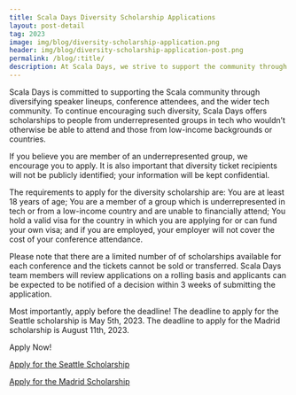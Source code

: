 ```yaml
---
title: Scala Days Diversity Scholarship Applications
layout: post-detail
tag: 2023
image: img/blog/diversity-scholarship-application.png
header: img/blog/diversity-scholarship-application-post.png
permalink: /blog/:title/
description: At Scala Days, we strive to support the community through offering a scholarship to encourage speaker and attendee diversity at each conference. Applications to the Scala Days Diversity Scholarship are now being accepted.
---
```


Scala Days is committed to supporting the Scala community through diversifying speaker lineups, conference attendees, and the wider tech community. To continue encouraging such diversity, Scala Days offers scholarships to people from underrepresented groups in tech who wouldn’t otherwise be able to attend and those from low-income backgrounds or countries. 

If you believe you are member of an underrepresented group, we encourage you to apply. It is also important that diversity ticket recipients will not be publicly identified; your information will be kept confidential.

The requirements to apply for the diversity scholarship are: You are at least 18 years of age; You are a member of a group which is underrepresented in tech or from a low-income country and are unable to financially attend; You hold a valid visa for the country in which you are applying for or can fund your own visa; and if you are employed, your employer will not cover the cost of your conference attendance.

Please note that there are a limited number of of scholarships available for each conference and the tickets cannot be sold or transferred. Scala Days team members will review applications on a rolling basis and applicants can be expected to be notified of a decision within 3 weeks of submitting the application.

Most importantly, apply before the deadline! The deadline to apply for the Seattle scholarship is May 5th, 2023. The deadline to apply for the Madrid scholarship is August 11th, 2023.

Apply Now!

<a class="btn btn-primary btn-lg fw-bold mt-4" href="https://xebiafunctional.typeform.com/to/x9QNfq">Apply for the Seattle Scholarship</a>

<a class="btn btn-primary btn-lg fw-bold mt-4" href="https://xebiafunctional.typeform.com/to/BJzHuOsQ">Apply for the Madrid Scholarship</a>



